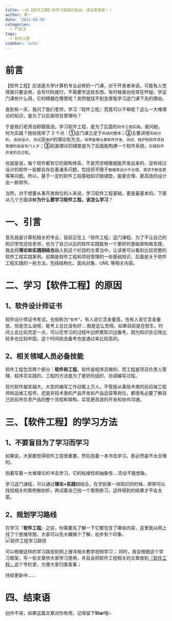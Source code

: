 ```yaml
---
title: 一份【软件工程】的学习指南已到达，请注意查收！！
author: 周一
date: '2021-04-30'
categories:
  - 产品汪
tags:
  - 软件工程
sidebar: 'auto'
---
```


# 前言

【软件工程】应该是大学计算机专业必修的一门课，对于开发者来说，可能有人觉得我只要会用，会写代码就行，不需要学这些东西。有时候我也经常在怀疑，学这门课有什么用，它的精髓在哪里呢？突然就找不到支撑我学习这门课下去的理由。

直到有一天，我问了我们老师，学习『软件工程』究竟可以干嘛呢？这么一大堆理论的知识，是为了以后做项目管理吗？

于是我们老师当即跟我说，学习软件工程，是为了后面的`软件工程实践`。我问她，何为实践？她给我举了 3 个点：**①**这门课立足于`系统的整体`；**②**主要讲授`系统分析`、`系统设计`、`测试`及`维护`的理论和方法，`培养能够从事软件开发、测试、维护和软件项目管理的高级专门人才`；**③**前面理论的铺垫是为了后面能构建一个软件系统，`实践软件开发的全过程`。

也就是说，每个软件都有它的架构体系，不是凭空相像就能开发出来的，没有经过设计的软件一般都会存在着诸多问题，包括但不限于`数据库设计不合理`、`需求不断变更`等等问题。所以，基于一定的软件工程基础知识做铺垫，能更合理、更高效的设计出一款软件。

当然，对于想要从事开发岗位的人来说，学习软件工程基础，更是最基本的。下面从几个方面讲解**为什么要学习软件工程，该怎么学习**？

# 一、引言

首先我是计算机相关的专业，目前正在上『软件工程』这门课程。为了不让自己的知识学完还给老师，也为了自己以后的软件实践能有一个更好的基础架构做支撑，我会将**理论和实践相结合**融入到这个栏目的文章当中，让读者可以看到比较完整的软件工程实践案例。前期是软件工程和项目管理的一些基础知识，后面是关于软件工程实践的一些方法，包括结构化、面向对象、UML 等相关内容。

# 二、学习【软件工程】的原因

## 1、软件设计师证书

软件设计师证书考试，也俗称为`“软考”`。有人说它含金量高，也有人说它含金量低，但是怎么说呢，能考上总比没有好....我是这么觉得。如果目前是在校生，时间上会比较充足一点，可以在学习的过程中边积累知识边备考。因为知识会记得比较多也比较牢固，这个时间段去备考也是通过率比较高的。

## 2、相关领域人员必备技能

软件工程包含两个部分：**软件和工程**，软件是程序员做的，而工程是项目负责人管理、程序员实践的，工程的方法是为了更好的组织、协调编写过程。

现代软件越变越大，大型的编写工作动辄上万人。不管是从事技术类的前后端工程师和运维工程师，还是非技术类的产品开发和产品运营等岗位，都很有必要了解自己目前所负责产品的整个流程和架构，实现更高效的开发和协作沟通。

# 三、【软件工程】的学习方法

## 1、不要盲目为了学习而学习

如果说，大家都觉得软件工程很重要，然后抱着一本书去学习，那必然是不太合理的。

抱着写着一大堆理论的书去学习，它的枯燥性和抽象性....完全不能想象。

学习这门课程，可以通过**理论+实践**相结合，在学到某一块知识的时候，顺带可以找找相关的案例做剖析，再试着自己找一个案例练习，这样得到的结果才不会太差。

## 2、规划学习路线

在学习『**软件工程**』之前，你需要先了解一下它都包含了哪些内容，这里我从网上找了个思维导图，大家可以先大概做个了解，初步有个印象。
![软件工程学习路径](https://img-blog.csdnimg.cn/20210328163038835.png?x-oss-process=image/watermark,type_ZmFuZ3poZW5naGVpdGk,shadow_10,text_aHR0cHM6Ly9ibG9nLmNzZG4ubmV0L3dlaXhpbl80NDgwMzc1Mw==,size_16,color_FFFFFF,t_70#pic_center)

可以根据这样的学习路径到网上搜寻相关教学视频学习；
同时，我会根据这个学习框架，写一些文章供大家学习使用，并且会把软件工程相关的文章放到[『软件工程』](https://blog.csdn.net/weixin_44803753/category_10895589.html?spm=1001.2014.3001.5482)这个专栏里，方便大家归类查看；

持续更新中……

# 四、结束语

创作不易，如果这篇文章对你有用，记得留下**Star**哦~
